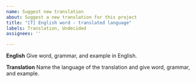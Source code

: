 ```yaml
---
name: Suggest new translation
about: Suggest a new translation for this project
title: "[T] English word - translated language"
labels: Translation, Undecided
assignees: ''

---
```


**English**
Give word, grammar, and example in English.

**Translation**
Name the language of the translation and give word, grammar, and example.
